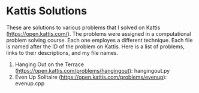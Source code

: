 # Kattis Solutions
These are solutions to various problems that I solved on Kattis (https://open.kattis.com/).
The problems were assigned in a computational problem solving course. Each one employes a different technique.
Each file is named after the ID of the problem on Kattis. Here is a list of problems, links to their descriptions, and my file names.

1. Hanging Out on the Terrace (https://open.kattis.com/problems/hangingout): hangingout.py
2. Even Up Solitaire (https://open.kattis.com/problems/evenup): evenup.cpp
